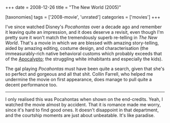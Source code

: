 +++
date = 2008-12-26
title = "The New World (2005)"

[taxonomies]
tags = ['2008-movie', 'unrated']
categories = ['movies']
+++

I've since watched Disney's *Pocahontas* over a decade ago and
remember it leaving quite an impression, and it does deserve a revisit,
even though I'm pretty sure it won't match the tremendously superb
re-telling in *The New World*. That's a movie in which we are blessed
with amazing story-telling, aided by amazing editing, costume design,
and characterisation (the immeasurably-rich native behavioral customs
which probably exceeds that of the [Apocalypto]; the struggling white
inhabitants and especially the kids).

The gal playing *Pocahontas* must have been quite a search, given that
she's so perfect and gorgeous and all that shit. Collin Farrell, who
helped me undermine the movie on first appearance, does manage to pull
quite a decent performance too.

---

I only realised this was Pocahontas when shown on the end-credits. Yeah,
I watched the movie almost by accident. That it is romance made me
worry, since it's hard to find good ones. It doesn't disappoint in
that department, and the courtship moments are just about unbeatable.
It's like paradise.

  [Apocalypto]: http://tshepang.net/apocalypto-2006
